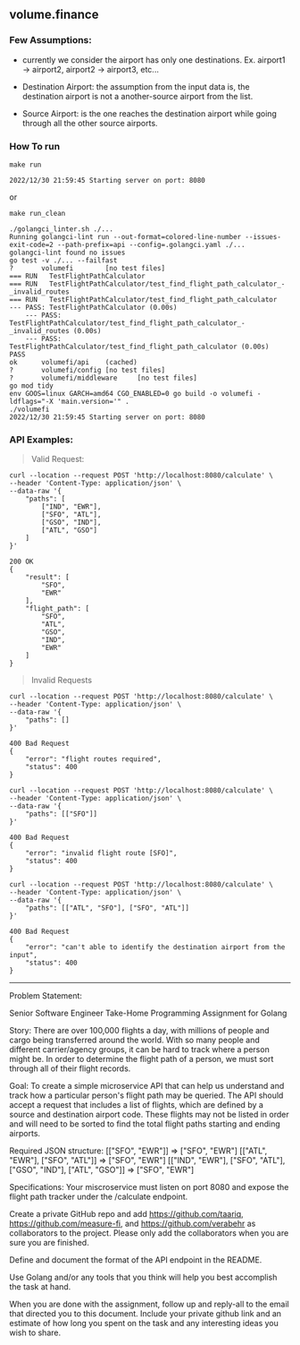 ## volume.finance

### Few Assumptions:

- currently we consider the airport has only one destinations. Ex. airport1 -> airport2, airport2 -> airport3, etc...

- Destination Airport: the assumption from the input data is, the destination airport is not a another-source airport from the list.

- Source Airport: is the one reaches the destination airport while going through all the other source airports.

### How To run

```
make run

2022/12/30 21:59:45 Starting server on port: 8080
```

or

```
make run_clean

./golangci_linter.sh ./...
Running golangci-lint run --out-format=colored-line-number --issues-exit-code=2 --path-prefix=api --config=.golangci.yaml ./...
golangci-lint found no issues
go test -v ./... --failfast
?       volumefi        [no test files]
=== RUN   TestFlightPathCalculator
=== RUN   TestFlightPathCalculator/test_find_flight_path_calculator_-_invalid_routes
=== RUN   TestFlightPathCalculator/test_find_flight_path_calculator
--- PASS: TestFlightPathCalculator (0.00s)
    --- PASS: TestFlightPathCalculator/test_find_flight_path_calculator_-_invalid_routes (0.00s)
    --- PASS: TestFlightPathCalculator/test_find_flight_path_calculator (0.00s)
PASS
ok      volumefi/api    (cached)
?       volumefi/config [no test files]
?       volumefi/middleware     [no test files]
go mod tidy
env GOOS=linux GARCH=amd64 CGO_ENABLED=0 go build -o volumefi -ldflags="-X 'main.version='" .
./volumefi
2022/12/30 21:59:45 Starting server on port: 8080
```

### API Examples:

> Valid Request:

```
curl --location --request POST 'http://localhost:8080/calculate' \
--header 'Content-Type: application/json' \
--data-raw '{
    "paths": [
        ["IND", "EWR"],
        ["SFO", "ATL"],
        ["GSO", "IND"],
        ["ATL", "GSO"]
    ]
}'

200 OK
{
    "result": [
        "SFO",
        "EWR"
    ],
    "flight_path": [
        "SFO",
        "ATL",
        "GSO",
        "IND",
        "EWR"
    ]
}

```

> Invalid Requests

```
curl --location --request POST 'http://localhost:8080/calculate' \
--header 'Content-Type: application/json' \
--data-raw '{
    "paths": []
}'

400 Bad Request
{
    "error": "flight routes required",
    "status": 400
}
```

```
curl --location --request POST 'http://localhost:8080/calculate' \
--header 'Content-Type: application/json' \
--data-raw '{
    "paths": [["SFO"]]
}'

400 Bad Request
{
    "error": "invalid flight route [SFO]",
    "status": 400
}
```

```
curl --location --request POST 'http://localhost:8080/calculate' \
--header 'Content-Type: application/json' \
--data-raw '{
    "paths": [["ATL", "SFO"], ["SFO", "ATL"]]
}'

400 Bad Request
{
    "error": "can't able to identify the destination airport from the input",
    "status": 400
}
```

---

Problem Statement:

Senior Software Engineer Take-Home Programming Assignment for Golang

Story: There are over 100,000 flights a day, with millions of people and cargo being transferred around the world. With so many people and different carrier/agency groups, it can be hard to track where a person might be. In order to determine the flight path of a person, we must sort through all of their flight records.

Goal: To create a simple microservice API that can help us understand and track how a particular person's flight path may be queried. The API should accept a request that includes a list of flights, which are defined by a source and destination airport code. These flights may not be listed in order and will need to be sorted to find the total flight paths starting and ending airports.

Required JSON structure:
[["SFO", "EWR"]] => ["SFO", "EWR"]
[["ATL", "EWR"], ["SFO", "ATL"]] => ["SFO", "EWR"]
[["IND", "EWR"], ["SFO", "ATL"], ["GSO", "IND"], ["ATL", "GSO"]] => ["SFO", "EWR"]

Specifications:
Your miscroservice must listen on port 8080 and expose the flight path tracker under the /calculate endpoint.

Create a private GitHub repo and add https://github.com/taariq, https://github.com/measure-fi, and https://github.com/verabehr as collaborators to the project. Please only add the collaborators when you are sure you are finished.

Define and document the format of the API endpoint in the README.

Use Golang and/or any tools that you think will help you best accomplish the task at hand.

When you are done with the assignment, follow up and reply-all to the email that directed you to this document. Include your private github link and an estimate of how long you spent on the task and any interesting ideas you wish to share.
